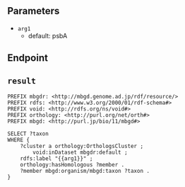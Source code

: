 # 

## Parameters
* `arg1`
  * default: psbA

## Endpoint


## `result`

```sparql
PREFIX mbgdr: <http://mbgd.genome.ad.jp/rdf/resource/>
PREFIX rdfs: <http://www.w3.org/2000/01/rdf-schema#>
PREFIX void: <http://rdfs.org/ns/void#>
PREFIX orthology: <http://purl.org/net/orth#>
PREFIX mbgd: <http://purl.jp/bio/11/mbgd#>

SELECT ?taxon
WHERE {
    ?cluster a orthology:OrthologsCluster ;
        void:inDataset mbgdr:default ;
	rdfs:label "{{arg1}}" ;
	orthology:hasHomologous ?member .
    ?member mbgd:organism/mbgd:taxon ?taxon .
}


```
